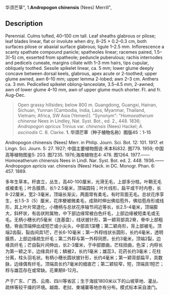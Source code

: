 华须芒草",
1.**Andropogon chinensis** (Nees) Merrill",

## Description
Perennial. Culms tufted, 40–100 cm tall. Leaf sheaths glabrous or pilose; leaf blades linear, flat or involute when dry, 8–25 × 0.2–0.3 cm, both surfaces pilose or abaxial surface glabrous; ligule 1–2.5 mm. Inflorescence a scanty spathate compound panicle; spatheoles linear; racemes paired, 1.5–3(–5) cm, exserted from spatheole; peduncle puberulous; rachis internodes and pedicels cuneate, margins ciliate with 1–3 mm hairs, tips cupular, obliquely toothed. Sessile spikelet linear, ca. 5 mm; lower glume deeply concave between dorsal keels, glabrous, apex acute or 2-toothed; upper glume awned, awn 6–10 mm; upper lemma 2-lobed; awn 2–3 cm. Anthers ca. 3 mm. Pedicelled spikelet oblong-lanceolate, 3.5–4.5 mm, 2-awned; awn of lower glume 4–10 mm, awn of upper glume much shorter. Fl. and fr. Aug–Dec.

> Open grassy hillsides; below 800 m. Guangdong, Guangxi, Hainan, Sichuan, Yunnan [Cambodia, India, Laos, Myanmar, Thailand, Vietnam; Africa, SW Asia (Yemen)].
  "Synonym": "*Homoeatherum chinense* Nees in Lindley, Nat. Syst. Bot., ed. 2., 448. 1836; *Andropogon apricus* Trinius var. *chinensis* (Nees) Hackel; *A. ascinodis* C. B. Clarke.
**1. 华须芒草（种子植物名称）图版45：1-15**

Andropogon chinensis (Nees) Merr. in Philip. Journ. Sci. Bot. 12: 101. 1917. et Lingn. Sci. Journ. 5: 27. 1927; 中国主要植物图说·禾本科832. 图779. 1959; 中国高等植物图鉴5: 203. 图7235. 1976;海南植物志4: 478. 图1264. 1977.——Homoeatherum chinensis Nees in Lindl. Nar. Syst. Bot. ed. 2. 448. 1936.——Andropogon apricis var. chinensis (Nees) Hack. in DC. Monogr. Phan. 6: 457. 1889.

多年生草本。秆直立，丛生，高40-100厘米，光滑无毛，上部多分枝。叶鞘无毛或被柔毛；叶舌膜质，长1-2.5毫米，顶端圆钝；叶片线形，扁平或干时内卷，长8-22厘米，宽2-3毫米，顶端长渐尖，两面常有柔毛，有时背面无毛。总状花序孪生，长1.5-3（5）厘米，花序梗被微柔毛，成熟时伸出佛焰苞外，佛焰苞舟形或线形，其上叶片常退化，小穗柄与总状花序轴节间近等长，长2.5-4毫米，顶端膨大，斜杯状，有齿状附属物，中下部边缘常被白色纤毛，上部边缘被短柔毛或无毛。无柄小穗长约5毫米（连基盘），线状披针形，第一颖背部具2脊，脊中上部粗糙，脊由顶端伸出成短芒或小尖头，中部具1深槽；第二颖舟形，背上部被毛，顶端2齿裂，裂齿间具1芒，芒长6-10毫米；第一外稃线状长圆形，长约4毫米，透明膜质，上部边缘疏生纤毛；第二外稃与第一外稃同质，长约3毫米，顶端2裂，边缘具纤毛；芒自裂片间伸出，长2-3厘米，于中部膝曲，芒柱扭曲，色深；内稃长为第一颖之半，边缘具纤毛；鳞被2，长约1毫米；雄蕊3，花药长约3毫米；花柱分离，柱头羽毛状。有柄小穗长圆状披针形，长约4毫米；第一颖背部扁平，具数脉，边缘偶有纤毛，顶端具长约7毫米的细直芒；第二颖较窄，短，顶端具1短芒；稃与雄蕊存在或常缺。花果期8-12月。

产于广东、广西、云南、四川等省区；生于海拔1800米以下的山坡草地、灌丛、疏林等较干燥的环境。越南、老挝、柬埔寨等地亦有分布。模式标本采自澳门。
